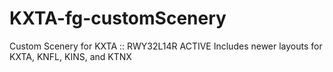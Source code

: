 KXTA-fg-customScenery
=====================

Custom Scenery for KXTA :: RWY32L14R ACTIVE
Includes newer layouts for KXTA, KNFL, KINS, and KTNX

